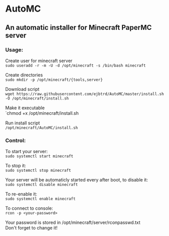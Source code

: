 # AutoMC
## An automatic installer for Minecraft PaperMC server

### Usage:
Create user for minecraft server  
	`sudo useradd -r -m -U -d /opt/minecraft -s /bin/bash minecraft`  
  
Create directories  
	`sudo mkdir -p /opt/minecraft/{tools,server}`  
  
Download script  
	`wget https://raw.githubusercontent.com/ejbtrd/AutoMC/master/install.sh -O /opt/minecraft/install.sh`    
  
Make it executable  
	`chmod +x /opt/minecraft/install.sh
  
Run install script  
	`/opt/minecraft/AutoMC/install.sh`  

### Control:

To start your server:  
	`sudo systemctl start minecraft`  
  
To stop it:  
	`sudo systemctl stop minecraft`  
  
Your server will be automaticly started every after boot, to disable it:  
	`sudo systemctl disable minecraft`  
  
To re-enable it:  
	`sudo systemctl enable minecraft` 
  
To connect to console:  
	`rcon -p <your-password>`  
  
Your password is stored in /opt/minecraft/server/rconpasswd.txt  
Don't forget to change it!  